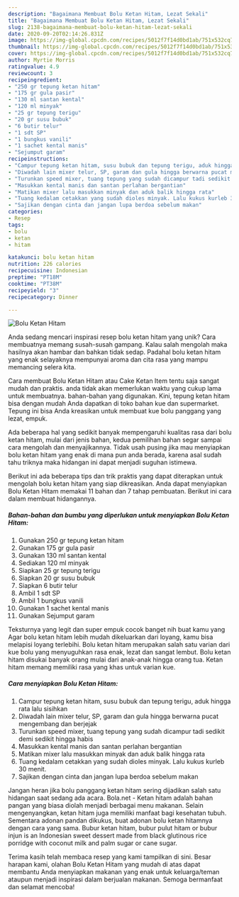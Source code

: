 ```yaml
---
description: "Bagaimana Membuat Bolu Ketan Hitam, Lezat Sekali"
title: "Bagaimana Membuat Bolu Ketan Hitam, Lezat Sekali"
slug: 2138-bagaimana-membuat-bolu-ketan-hitam-lezat-sekali
date: 2020-09-20T02:14:26.831Z
image: https://img-global.cpcdn.com/recipes/5012f7f14d0bd1ab/751x532cq70/bolu-ketan-hitam-foto-resep-utama.jpg
thumbnail: https://img-global.cpcdn.com/recipes/5012f7f14d0bd1ab/751x532cq70/bolu-ketan-hitam-foto-resep-utama.jpg
cover: https://img-global.cpcdn.com/recipes/5012f7f14d0bd1ab/751x532cq70/bolu-ketan-hitam-foto-resep-utama.jpg
author: Myrtie Morris
ratingvalue: 4.9
reviewcount: 3
recipeingredient:
- "250 gr tepung ketan hitam"
- "175 gr gula pasir"
- "130 ml santan kental"
- "120 ml minyak"
- "25 gr tepung terigu"
- "20 gr susu bubuk"
- "6 butir telur"
- "1 sdt SP"
- "1 bungkus vanili"
- "1 sachet kental manis"
- "Sejumput garam"
recipeinstructions:
- "Campur tepung ketan hitam, susu bubuk dan tepung terigu, aduk hingga rata lalu sisihkan"
- "Diwadah lain mixer telur, SP, garam dan gula hingga berwarna pucat mengembang dan berjejak"
- "Turunkan speed mixer, tuang tepung yang sudah dicampur tadi sedikit demi sedikit hingga habis"
- "Masukkan kental manis dan santan perlahan bergantian"
- "Matikan mixer lalu masukkan minyak dan aduk balik hingga rata"
- "Tuang kedalam cetakkan yang sudah dioles minyak. Lalu kukus kurleb 30 menit."
- "Sajikan dengan cinta dan jangan lupa berdoa sebelum makan"
categories:
- Resep
tags:
- bolu
- ketan
- hitam

katakunci: bolu ketan hitam 
nutrition: 226 calories
recipecuisine: Indonesian
preptime: "PT18M"
cooktime: "PT38M"
recipeyield: "3"
recipecategory: Dinner

---
```



![Bolu Ketan Hitam](https://img-global.cpcdn.com/recipes/5012f7f14d0bd1ab/751x532cq70/bolu-ketan-hitam-foto-resep-utama.jpg)

Anda sedang mencari inspirasi resep bolu ketan hitam yang unik? Cara membuatnya memang susah-susah gampang. Kalau salah mengolah maka hasilnya akan hambar dan bahkan tidak sedap. Padahal bolu ketan hitam yang enak selayaknya mempunyai aroma dan cita rasa yang mampu memancing selera kita.

Cara membuat Bolu Ketan Hitam atau Cake Ketan Item tentu saja sangat mudah dan praktis. anda tidak akan memerlukan waktu yang cukup lama untuk membuatnya. bahan-bahan yang digunakan. Kini, tepung ketan hitam bisa dengan mudah Anda dapatkan di toko bahan kue dan supermarket. Tepung ini bisa Anda kreasikan untuk membuat kue bolu panggang yang lezat, empuk.

Ada beberapa hal yang sedikit banyak mempengaruhi kualitas rasa dari bolu ketan hitam, mulai dari jenis bahan, kedua pemilihan bahan segar sampai cara mengolah dan menyajikannya. Tidak usah pusing jika mau menyiapkan bolu ketan hitam yang enak di mana pun anda berada, karena asal sudah tahu triknya maka hidangan ini dapat menjadi suguhan istimewa.


Berikut ini ada beberapa tips dan trik praktis yang dapat diterapkan untuk mengolah bolu ketan hitam yang siap dikreasikan. Anda dapat menyiapkan Bolu Ketan Hitam memakai 11 bahan dan 7 tahap pembuatan. Berikut ini cara dalam membuat hidangannya.

<!--inarticleads1-->

##### Bahan-bahan dan bumbu yang diperlukan untuk menyiapkan Bolu Ketan Hitam:

1. Gunakan 250 gr tepung ketan hitam
1. Gunakan 175 gr gula pasir
1. Gunakan 130 ml santan kental
1. Sediakan 120 ml minyak
1. Siapkan 25 gr tepung terigu
1. Siapkan 20 gr susu bubuk
1. Siapkan 6 butir telur
1. Ambil 1 sdt SP
1. Ambil 1 bungkus vanili
1. Gunakan 1 sachet kental manis
1. Gunakan Sejumput garam


Teksturnya yang legit dan super empuk cocok banget nih buat kamu yang Agar bolu ketan hitam lebih mudah dikeluarkan dari loyang, kamu bisa melapisi loyang terlebihi. Bolu ketan hitam merupakan salah satu varian dari kue bolu yang menyuguhkan rasa enak, lezat dan sangat lembut. Bolu ketan hitam disukai banyak orang mulai dari anak-anak hingga orang tua. Ketan hitam memang memiliki rasa yang khas untuk varian kue. 

<!--inarticleads2-->

##### Cara menyiapkan Bolu Ketan Hitam:

1. Campur tepung ketan hitam, susu bubuk dan tepung terigu, aduk hingga rata lalu sisihkan
1. Diwadah lain mixer telur, SP, garam dan gula hingga berwarna pucat mengembang dan berjejak
1. Turunkan speed mixer, tuang tepung yang sudah dicampur tadi sedikit demi sedikit hingga habis
1. Masukkan kental manis dan santan perlahan bergantian
1. Matikan mixer lalu masukkan minyak dan aduk balik hingga rata
1. Tuang kedalam cetakkan yang sudah dioles minyak. Lalu kukus kurleb 30 menit.
1. Sajikan dengan cinta dan jangan lupa berdoa sebelum makan


Jangan heran jika bolu panggang ketan hitam sering dijadikan salah satu hidangan saat sedang ada acara. Bola.net - Ketan hitam adalah bahan pangan yang biasa diolah menjadi berbagai menu makanan. Selain mengenyangkan, ketan hitam juga memiliki manfaat bagi kesehatan tubuh. Sementara adonan pandan dikukus, buat adonan bolu ketan hitamnya dengan cara yang sama. Bubur ketan hitam, bubur pulut hitam or bubur injun is an Indonesian sweet dessert made from black glutinous rice porridge with coconut milk and palm sugar or cane sugar. 

Terima kasih telah membaca resep yang kami tampilkan di sini. Besar harapan kami, olahan Bolu Ketan Hitam yang mudah di atas dapat membantu Anda menyiapkan makanan yang enak untuk keluarga/teman ataupun menjadi inspirasi dalam berjualan makanan. Semoga bermanfaat dan selamat mencoba!
